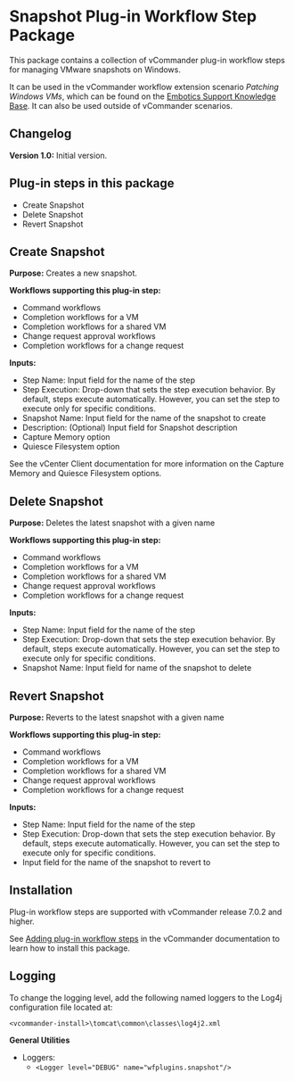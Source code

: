 # Snapshot Plug-in Workflow Step Package

This package contains a collection of vCommander plug-in workflow steps for managing VMware snapshots on Windows. 

It can be used in the vCommander workflow extension scenario *Patching Windows VMs*, which can be found on the [Embotics Support Knowledge Base](https://support.embotics.com/support/home). It can also be used outside of vCommander scenarios.

## Changelog

**Version 1.0:** Initial version.

## Plug-in steps in this package
+ Create Snapshot
+ Delete Snapshot
+ Revert Snapshot

## Create Snapshot

**Purpose:** Creates a new snapshot.

**Workflows supporting this plug-in step:**

* Command workflows
* Completion workflows for a VM
* Completion workflows for a  shared VM
* Change request approval workflows
* Completion workflows for a change request 

**Inputs:** 

- Step Name: Input field for the name of the step
- Step Execution: Drop-down that sets the step execution behavior. By default, steps execute automatically. However, you can set the step to execute only for specific conditions.
- Snapshot Name: Input field for the name of the snapshot to create
- Description: (Optional) Input field for Snapshot description
- Capture Memory option
- Quiesce Filesystem option

See the vCenter Client documentation for more information on the Capture Memory and Quiesce Filesystem options.

## Delete Snapshot

**Purpose:** Deletes the latest snapshot with a given name

**Workflows supporting this plug-in step:**

* Command workflows
* Completion workflows for a VM
* Completion workflows for a  shared VM
* Change request approval workflows
* Completion workflows for a change request 

**Inputs:**

- Step Name: Input field for the name of the step
- Step Execution: Drop-down that sets the step execution behavior. By default, steps execute automatically. However, you can set the step to execute only for specific conditions.
- Snapshot Name: Input field for name of the snapshot to delete

## Revert Snapshot

**Purpose:**  Reverts to the latest snapshot with a given name

**Workflows supporting this plug-in step:**

* Command workflows
* Completion workflows for a VM
* Completion workflows for a shared VM
* Change request approval workflows
* Completion workflows for a change request 

**Inputs:**
- Step Name: Input field for the name of the step
- Step Execution: Drop-down that sets the step execution behavior. By default, steps execute automatically. However, you can set the step to execute only for specific conditions.
- Input field for the name of the snapshot to revert to

## Installation

Plug-in workflow steps are supported with vCommander release 7.0.2 and higher. 

See [Adding plug-in workflow steps](http://docs.embotics.com/vCommander/Using-Plug-In-WF-Steps.htm#Adding) in the vCommander documentation to learn how to install this package. 

## Logging
To change the logging level, add the following named loggers to the Log4j configuration file located at: 

`<vcommander-install>\tomcat\common\classes\log4j2.xml` 

**General Utilities**

- Loggers:
  - `<Logger level="DEBUG" name="wfplugins.snapshot"/>`